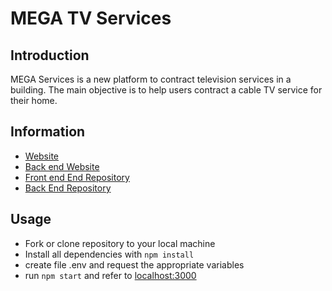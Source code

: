 # MEGA TV Services
## Introduction
MEGA Services is a new platform to contract television services in a building. The main objective is to help users contract a cable TV service for their home.

## Information

- [Website](https://quickcall.netlify.app/)
- [Back end Website](https://megatvback.up.railway.app/api)
- [Front end End Repository](https://github.com/JesusOsorioJ/megatv)
- [Back End Repository](https://github.com/JesusOsorioJ/megatvback)


## Usage
- Fork or clone repository to your local machine
- Install all dependencies with `npm install`
- create file .env and request the appropriate variables
- run `npm start` and refer to [localhost:3000](http://localhost:3000/)